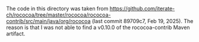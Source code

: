 The code in this directory was taken from
https://github.com/iterate-ch/rococoa/tree/master/rococoa/rococoa-contrib/src/main/java/org/rococoa
(last commit 89709c7, Feb 19, 2025). The reason is that I was not able
to find a v0.10.0 of the rococoa-contrib Maven artifact.
